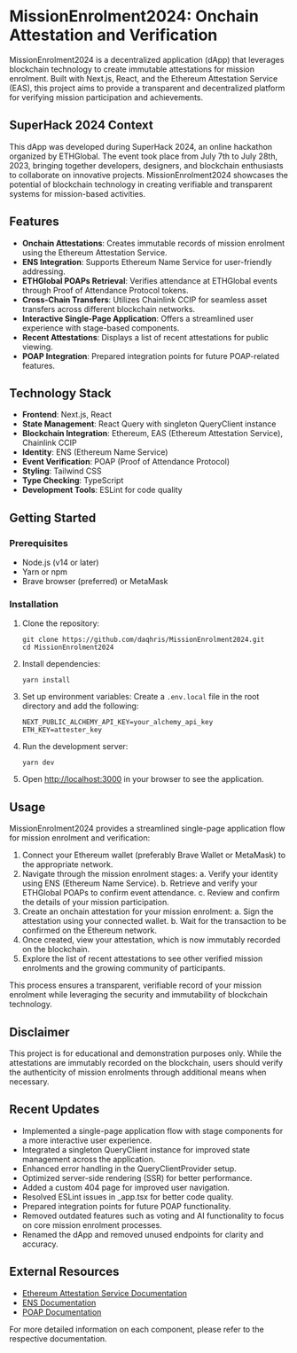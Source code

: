# MissionEnrolment2024: Onchain Attestation and Verification

MissionEnrolment2024 is a decentralized application (dApp) that leverages blockchain technology to create immutable attestations for mission enrolment. Built with Next.js, React, and the Ethereum Attestation Service (EAS), this project aims to provide a transparent and decentralized platform for verifying mission participation and achievements.

## SuperHack 2024 Context

This dApp was developed during SuperHack 2024, an online hackathon organized by ETHGlobal. The event took place from July 7th to July 28th, 2023, bringing together developers, designers, and blockchain enthusiasts to collaborate on innovative projects. MissionEnrolment2024 showcases the potential of blockchain technology in creating verifiable and transparent systems for mission-based activities.

## Features

- **Onchain Attestations**: Creates immutable records of mission enrolment using the Ethereum Attestation Service.
- **ENS Integration**: Supports Ethereum Name Service for user-friendly addressing.
- **ETHGlobal POAPs Retrieval**: Verifies attendance at ETHGlobal events through Proof of Attendance Protocol tokens.
- **Cross-Chain Transfers**: Utilizes Chainlink CCIP for seamless asset transfers across different blockchain networks.
- **Interactive Single-Page Application**: Offers a streamlined user experience with stage-based components.
- **Recent Attestations**: Displays a list of recent attestations for public viewing.
- **POAP Integration**: Prepared integration points for future POAP-related features.

## Technology Stack

- **Frontend**: Next.js, React
- **State Management**: React Query with singleton QueryClient instance
- **Blockchain Integration**: Ethereum, EAS (Ethereum Attestation Service), Chainlink CCIP
- **Identity**: ENS (Ethereum Name Service)
- **Event Verification**: POAP (Proof of Attendance Protocol)
- **Styling**: Tailwind CSS
- **Type Checking**: TypeScript
- **Development Tools**: ESLint for code quality

## Getting Started

### Prerequisites

- Node.js (v14 or later)
- Yarn or npm
- Brave browser (preferred) or MetaMask



### Installation

1. Clone the repository:
   ```
   git clone https://github.com/daqhris/MissionEnrolment2024.git
   cd MissionEnrolment2024
   ```

2. Install dependencies:
   ```
   yarn install
   ```

3. Set up environment variables:
   Create a `.env.local` file in the root directory and add the following:
   ```
   NEXT_PUBLIC_ALCHEMY_API_KEY=your_alchemy_api_key
   ETH_KEY=attester_key
   ```

4. Run the development server:
   ```
   yarn dev
   ```

5. Open [http://localhost:3000](http://localhost:3000) in your browser to see the application.

## Usage

MissionEnrolment2024 provides a streamlined single-page application flow for mission enrolment and verification:

1. Connect your Ethereum wallet (preferably Brave Wallet or MetaMask) to the appropriate network.
2. Navigate through the mission enrolment stages:
   a. Verify your identity using ENS (Ethereum Name Service).
   b. Retrieve and verify your ETHGlobal POAPs to confirm event attendance.
   c. Review and confirm the details of your mission participation.
3. Create an onchain attestation for your mission enrolment:
   a. Sign the attestation using your connected wallet.
   b. Wait for the transaction to be confirmed on the Ethereum network.
4. Once created, view your attestation, which is now immutably recorded on the blockchain.
5. Explore the list of recent attestations to see other verified mission enrolments and the growing community of participants.

This process ensures a transparent, verifiable record of your mission enrolment while leveraging the security and immutability of blockchain technology.

## Disclaimer

This project is for educational and demonstration purposes only. While the attestations are immutably recorded on the blockchain, users should verify the authenticity of mission enrolments through additional means when necessary.

## Recent Updates

- Implemented a single-page application flow with stage components for a more interactive user experience.
- Integrated a singleton QueryClient instance for improved state management across the application.
- Enhanced error handling in the QueryClientProvider setup.
- Optimized server-side rendering (SSR) for better performance.
- Added a custom 404 page for improved user navigation.
- Resolved ESLint issues in _app.tsx for better code quality.
- Prepared integration points for future POAP functionality.
- Removed outdated features such as voting and AI functionality to focus on core mission enrolment processes.
- Renamed the dApp and removed unused endpoints for clarity and accuracy.

## External Resources

- [Ethereum Attestation Service Documentation](https://docs.attest.sh/)
- [ENS Documentation](https://docs.ens.domains/)
- [POAP Documentation](https://documentation.poap.tech/)

For more detailed information on each component, please refer to the respective documentation.
